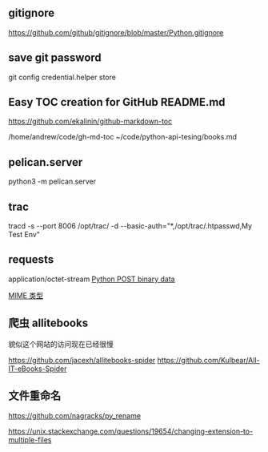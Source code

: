 ## gitignore

https://github.com/github/gitignore/blob/master/Python.gitignore

## save git password

 git config credential.helper store

## Easy TOC creation for GitHub README.md 

https://github.com/ekalinin/github-markdown-toc

/home/andrew/code/gh-md-toc   ~/code/python-api-tesing/books.md
 
## pelican.server

python3 -m pelican.server

## trac

tracd -s --port 8006 /opt/trac/ -d --basic-auth="*,/opt/trac/.htpasswd,My Test Env"

## requests

application/octet-stream [Python POST binary data](https://stackoverflow.com/questions/14365027/python-post-binary-data)

[MIME 类型](https://developer.mozilla.org/zh-CN/docs/Web/HTTP/Basics_of_HTTP/MIME_types)

## 爬虫 allitebooks

貌似这个网站的访问现在已经很慢

https://github.com/jacexh/allitebooks-spider
https://github.com/Kulbear/All-IT-eBooks-Spider

## 文件重命名

https://github.com/nagracks/py_rename

https://unix.stackexchange.com/questions/19654/changing-extension-to-multiple-files



